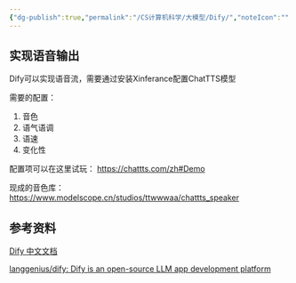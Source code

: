 ```yaml
---
{"dg-publish":true,"permalink":"/CS计算机科学/大模型/Dify/","noteIcon":"","created":"2024-04-12T17:13:31.041+08:00","updated":"2024-12-25T16:20:09.000+08:00"}
---
```


## 实现语音输出

Dify可以实现语音流，需要通过安装Xinferance配置ChatTTS模型

需要的配置：

1. 音色
2. 语气语调
3. 语速
4. 变化性

配置项可以在这里试玩： https://chattts.com/zh#Demo

现成的音色库： https://www.modelscope.cn/studios/ttwwwaa/chattts_speaker

## 参考资料

[Dify 中文文档](https://docs.dify.ai/v/zh-hans)

[langgenius/dify: Dify is an open-source LLM app development platform](https://github.com/langgenius/dify)